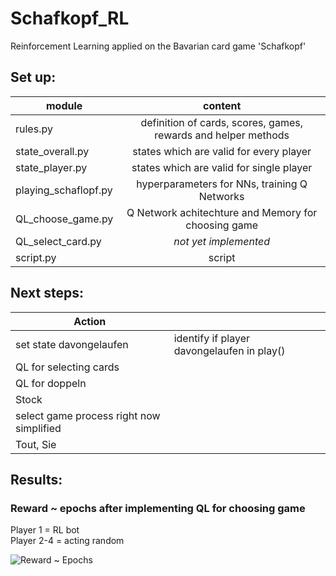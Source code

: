 # Schafkopf_RL
Reinforcement Learning applied on the Bavarian card game 'Schafkopf'

## Set up:
| module               | content                                                          | 
| -------------------- |:----------------------------------------------------------------:|
| rules.py             | definition of cards, scores, games, rewards and helper methods   |
| state_overall.py     | states which are valid for every player                          |
| state_player.py      | states which are valid for single player                         |
| playing_schaflopf.py | hyperparameters for NNs, training Q Networks                     |
| QL_choose_game.py    | Q Network achitechture and Memory for choosing game              |
| QL_select_card.py    | *not yet implemented*                                            |
| script.py            | script                                                           |

## Next steps:
| Action                                     |                                                |
| -------------------------------------------|:-----------------------------------------------|
| set state davongelaufen                    | identify if player davongelaufen in play()     |
| QL for selecting cards                     |                                                |
| QL for doppeln                             |                                                |
| Stock                                      |                                                |
| select game process right now simplified   |                                                |
| Tout, Sie                                  |                                                |

## Results:
### Reward ~ epochs after implementing QL for choosing game
Player 1 = RL bot   
Player 2-4 = acting random   

![Reward ~ Epochs](https://github.com/clauszitzelsberger/Schafkopf_RL/tree/master/plots/reward_epochs_select_game.PNG)

